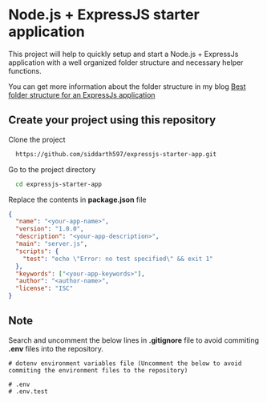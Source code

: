 # Node.js + ExpressJS starter application

This project will help to quickly setup and start a Node.js + ExpressJs application with a well organized folder structure and necessary helper functions.

You can get more information about the folder structure in my blog [Best folder structure for an ExpressJs application](https://siddarth-bulusu.medium.com/best-folder-structure-for-a-expressjs-application-33de818bb420)

## Create your project using this repository

Clone the project

```bash
  https://github.com/siddarth597/expressjs-starter-app.git
```

Go to the project directory

```bash
  cd expressjs-starter-app
```

Replace the contents in **package.json** file

```json
{
  "name": "<your-app-name>",
  "version": "1.0.0",
  "description": "<your-app-description>",
  "main": "server.js",
  "scripts": {
    "test": "echo \"Error: no test specified\" && exit 1"
  },
  "keywords": ["<your-app-keywords>"],
  "author": "<author-name>",
  "license": "ISC"
}
```

## Note

Search and uncomment the below lines in **.gitignore** file to avoid commiting **.env** files into the repository.

```env
# dotenv environment variables file (Uncomment the below to avoid commiting the environment files to the repository)

# .env
# .env.test
```
